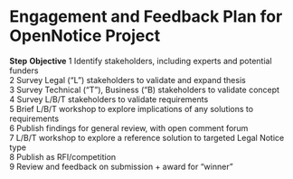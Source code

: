 Engagement and Feedback Plan for OpenNotice Project
===================================================

**Step**	**Objective**
1	      Identify stakeholders, including experts and potential funders  
2	      Survey Legal (“L”) stakeholders to validate and expand thesis  
3	      Survey Technical (“T”), Business (“B) stakeholders to validate concept  
4	      Survey L/B/T stakeholders to validate requirements  
5	      Brief L/B/T workshop to explore implications of any solutions to requirements  
6	      Publish findings for general review, with open comment forum  
7	      L/B/T workshop to explore a reference solution to targeted Legal Notice type  
8	      Publish as RFI/competition  
9	      Review and feedback on submission + award for “winner”  
